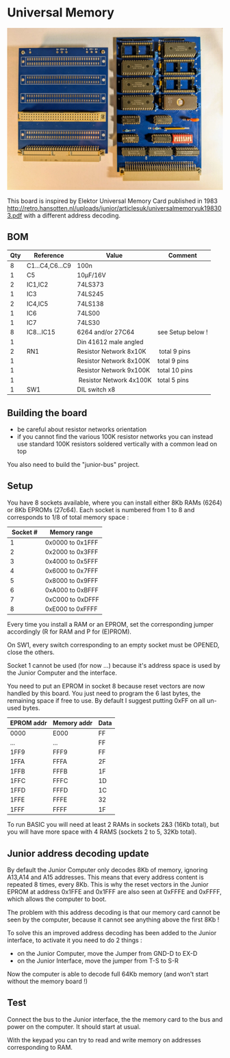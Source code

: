 # Universal Memory

![Universal Memory Card](/img/junior_universal_memory.jpg?raw=true "Universal Memory Card")

This board is inspired by Elektor Universal Memory Card published in 1983 http://retro.hansotten.nl/uploads/junior/articlesuk/universalmemoryuk198303.pdf with a different address decoding.

## BOM

| Qty | Reference   | Value | Comment |
| --- | --- | --- | --- |
| 8	| C1...C4,C6...C9 | 100n | |
| 1	|C5 | 10µF/16V | |
| 2	| IC1,IC2 |	74LS373 | |
| 1	| IC3 | 74LS245 | |
| 2	| IC4,IC5 | 74LS138 | |
| 1	| IC6 | 74LS00 | |
| 1	|IC7 | 74LS30 | |
| 8	| IC8...IC15 | 6264 and/or 27C64 | see Setup below ! |
| 1	| | Din 41612 male angled | |
| 2	| RN1 | Resistor Network 8x10K | total 9 pins | 
| 1 | |	Resistor Network 8x100K | total 9 pins |
| 1	| | Resistor Network 9x100K | total 10 pins |
| 1	| | Resistor Network 4x100K | total 5 pins |
| 1	| SW1 | DIL switch x8 | |


## Building the board

- be careful about resistor networks orientation
- if you cannot find the various 100K resistor networks you can instead use standard 100K resistors soldered vertically with a common lead on top

You also need to build the "junior-bus" project.

## Setup

You have 8 sockets available, where you can install either 8Kb RAMs (6264) or 8Kb EPROMs (27c64). Each socket is numbered from 1 to 8 and corresponds to 1/8 of total memory space : 

| Socket # | Memory range |
| ----------- | ----------- |
| 1 | 0x0000 to 0x1FFF |
| 2 | 0x2000 to 0x3FFF |
| 3 | 0x4000 to 0x5FFF |
| 4 | 0x6000 to 0x7FFF |
| 5 | 0x8000 to 0x9FFF |
| 6 | 0xA000 to 0xBFFF |
| 7 | 0xC000 to 0xDFFF |
| 8 | 0xE000 to 0xFFFF |

Every time you install a RAM or an EPROM, set the corresponding jumper accordingly (R for RAM and P for (E)PROM).

On SW1, every switch corresponding to an empty socket must be OPENED, close the others.

Socket 1 cannot be used (for now ...) because it's address space is used by the Junior Computer and the interface.

You need to put an EPROM in socket 8 because reset vectors are now handled by this board. You just need to program the 6 last bytes, the remaining space if free to use. By default I suggest putting 0xFF on all un-used bytes.

| EPROM addr | Memory addr | Data |
| ----------- | ----------- |  ----------- |
| 0000 | E000 | FF |
| ... | ... | FF |
| 1FF9 | FFF9 | FF |
| 1FFA | FFFA | 2F |
| 1FFB | FFFB | 1F |
| 1FFC | FFFC | 1D |
| 1FFD | FFFD | 1C |
| 1FFE | FFFE | 32 |
| 1FFF | FFFF | 1F |

To run BASIC you will need at least 2 RAMs in sockets 2&3 (16Kb total), but you will have more space with 4 RAMS (sockets 2 to 5, 32Kb total).

## Junior address decoding update

By default the Junior Computer only decodes 8Kb of memory, ignoring A13,A14 and A15 addresses. This means that every address content is repeated 8 times, every 8Kb. This is why the reset vectors in the Junior EPROM at address 0x1FFE and 0x1FFF are also seen at 0xFFFE and 0xFFFF, which allows the computer to boot.

The problem with this address decoding is that our memory card cannot be seen by the computer, because it cannot see anything above the first 8Kb !

To solve this an improved address decoding has been added to the Junior interface, to activate it you need to do 2 things :

- on the Junior Computer, move the Jumper from GND-D to EX-D
- on the Junior Interface, move the jumper from T-S to S-R

Now the computer is able to decode full 64Kb memory (and won't start without the memory board !)

## Test

Connect the bus to the Junior interface, the the memory card to the bus and power on the computer.
It should start at usual.

With the keypad you can try to read and write memory on addresses corresponding to RAM.
